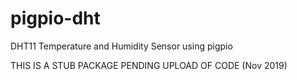 # pigpio-dht
DHT11 Temperature and Humidity Sensor using pigpio

THIS IS A STUB PACKAGE PENDING UPLOAD OF CODE (Nov 2019)

